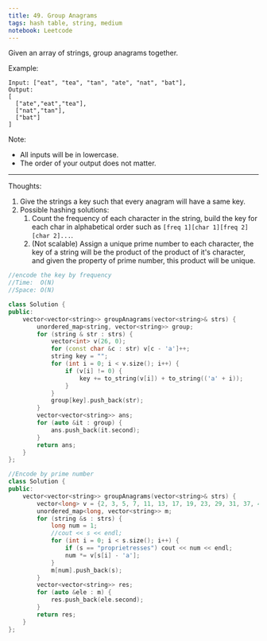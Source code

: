 ```yaml
---
title: 49. Group Anagrams
tags: hash table, string, medium
notebook: Leetcode
---
```



Given an array of strings, group anagrams together.

Example:
```
Input: ["eat", "tea", "tan", "ate", "nat", "bat"],
Output:
[
  ["ate","eat","tea"],
  ["nat","tan"],
  ["bat"]
]
```
Note:

- All inputs will be in lowercase.
- The order of your output does not matter.

----------
Thoughts:
1. Give the strings a key such that every anagram will have a same key.
2. Possible hashing solutions:
   1. Count the frequency of each character in the string, build the key for each char in alphabetical order such as `[freq 1][char 1][freq 2][char 2]...`.
   2. (Not scalable) Assign a unique prime number to each character, the key of a string will be the product of the product of it's character, and given the property of prime number, this product will be unique.

```c++
//encode the key by frequency
//Time:  O(N)
//Space: O(N)

class Solution {
public:
    vector<vector<string>> groupAnagrams(vector<string>& strs) {
        unordered_map<string, vector<string>> group;
        for (string & str : strs) {
            vector<int> v(26, 0);
            for (const char &c : str) v[c - 'a']++;
            string key = "";
            for (int i = 0; i < v.size(); i++) {
                if (v[i] != 0) { 
                    key += to_string(v[i]) + to_string(('a' + i));
                }
            }
            group[key].push_back(str);
        }
        vector<vector<string>> ans;
        for (auto &it : group) {
            ans.push_back(it.second);
        }
        return ans;
    }
};
```

```c++
//Encode by prime number
class Solution {
public:
    vector<vector<string>> groupAnagrams(vector<string>& strs) {
        vector<long> v = {2, 3, 5, 7, 11, 13, 17, 19, 23, 29, 31, 37, 41, 43, 47, 53, 57, 59, 61, 67, 71, 73, 79, 83, 87, 89};
        unordered_map<long, vector<string>> m;
        for (string &s : strs) {
            long num = 1;
            //cout << s << endl;
            for (int i = 0; i < s.size(); i++) {
                if (s == "proprietresses") cout << num << endl;
                num *= v[s[i] - 'a'];
            }
            m[num].push_back(s);
        }
        vector<vector<string>> res;
        for (auto &ele : m) {
            res.push_back(ele.second);
        }
        return res;
    }
};
```